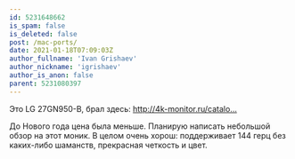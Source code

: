 ```yaml
---
id: 5231648662
is_spam: false
is_deleted: false
post: /mac-ports/
date: 2021-01-18T07:09:03Z
author_fullname: 'Ivan Grishaev'
author_nickname: 'igrishaev'
author_is_anon: false
parent: 5231080397
---
```


<p>Это LG 27GN950-B, брал здесь: <a href="http://4k-monitor.ru/catalog/lg/4K_LG_27GN950/" rel="nofollow noopener" title="http://4k-monitor.ru/catalog/lg/4K_LG_27GN950/">http://4k-monitor.ru/catalo...</a></p><p>До Нового года цена была меньше. Планирую написать небольшой обзор на этот моник. В целом очень хорош: поддерживает 144 герц без каких-либо шаманств, прекрасная четкость и цвет.</p>

